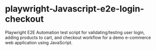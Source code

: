 # playwright-Javascript-e2e-login-checkout
Playwright E2E Automation test script for validating/testing user login, adding products to cart, and checkout workflow for a demo e-commerce web application using JavaScript.
